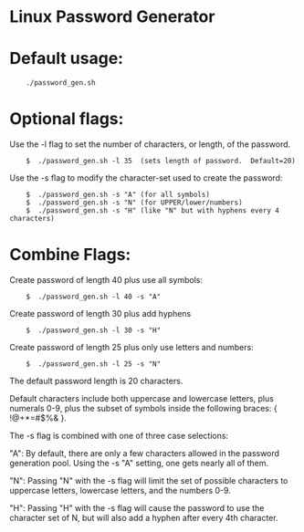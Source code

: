 # Linux Password Generator


# Default usage:
```
    ./password_gen.sh
```
# Optional flags:
Use the -l flag to set the number of characters, or length, of the password.
```
    $  ./password_gen.sh -l 35  (sets length of password.  Default=20)
```
Use the -s flag to modify the character-set used to create the password:
```
    $  ./password_gen.sh -s "A" (for all symbols)
    $  ./password_gen.sh -s "N" (for UPPER/lower/numbers)
    $  ./password_gen.sh -s "H" (like "N" but with hyphens every 4 characters)
```
# Combine Flags:
  Create password of length 40 plus use all symbols:
```
    $  ./password_gen.sh -l 40 -s "A"
```
 Create password of length 30 plus add hyphens
```
    $  ./password_gen.sh -l 30 -s "H"
```
  Create password of length 25 plus only use letters and numbers:
```
    $  ./password_gen.sh -l 25 -s "N"
```

The default password length is 20 characters.

Default characters include both uppercase and lowercase letters, plus numerals 0-9, plus the subset of symbols inside the following braces: { !@+*=#$%& }.  



The -s flag is combined with one of three case selections:

"A":  By default, there are only a few characters allowed in the password generation pool.  Using the -s "A" setting, one gets nearly all of them.

"N": Passing "N" with the -s flag will limit the set of possible characters to uppercase letters, lowercase letters, and the numbers 0-9.

"H":  Passing "H" with the -s flag will cause the password to use the character set of N, but will also add a hyphen after every 4th character.


